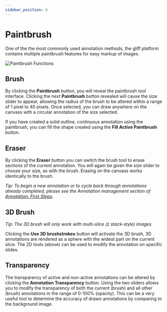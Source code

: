 ```yaml
---
sidebar_position: 6
---
```


# Paintbrush

One of the the most commonly used annotation methods, the gliff platform contains multiple paintbrush features for easy markup of images.

![Paintbrush Functions](/img/annotate/annotate_paintbrush.png)

## Brush

By clicking the **Paintbrush** button, you will reveal the paintbrush tool interface.
Clicking the next **Paintbrush** button revealed will cause the size slider to appear, allowing the radius of the brush to be altered within a range of 1 pixel to 40 pixels.
Once selected, you can draw anywhere on the canvass with a circular annotation of the size selected.

If you have created a solid outline, continuous annotation using the paintbrush, you can fill the shape created using the **Fill Active Paintbrush** button.

## Eraser

By clicking the **Eraser** button you can switch the brush tool to erase sections of the current annotation.
You will again be given the size slider to choose your size, as with the brush.
Erasing on the canvass works identically to the brush.

_Tip: To begin a new annotation or to cycle back through annotations already completed, please see the Annotation management section of [Annotation: First Steps](/firststeps)._

## 3D Brush

_Tip: The 3D brush will only work with multi-slice (z stack-style) images._

Clicking the **Use 3D brushstrokes** button will activate the 3D brush, 3D annotations are rendered as a sphere with the widest part on the current slice. The 2D tools (above) can be used to modify the annotation on specific slides.

## Transparency

The transparency of active and non-active annotations can be altered by clicking the **Annotation Transparency** button.
Using the two sliders allows you to modify the transparency of both the current (brush) and all other (brush) annotations in the range of 0-100% (opacity).
This can be a very useful tool to determine the accuracy of drawn annotations by comparing to the background image.
